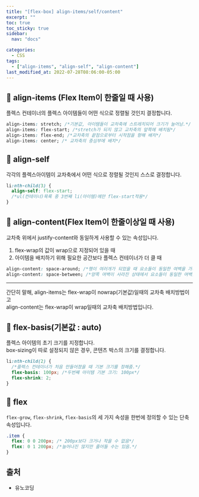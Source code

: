 ```yaml
---
title: "[flex-box] align-items/self/content"
excerpt: ""
toc: true
toc_sticky: true
sidebar:
  nav: "docs"

categories:
  - CSS
tags:
  - ["align-items", "align-self", "align-content"]
last_modified_at: 2022-07-28T08:06:00-05:00
---
```


## 📄 align-items (Flex Item이 한줄일 때 사용)

플렉스 컨테이너의 플렉스 아이템들이 어떤 식으로 정렬될 것인지 결정합니다.<br>

```css
align-items: stretch; /*기본값, 아이템들이 교차축에 스트레치되어 크기가 늘어남.*/
align-items: flex-start; /*stretch가 되지 않고 교차축의 앞쪽에 배치됨*/
align-items: flex-end; /*교차축의 끝점으로부터 시작점을 향해 배치*/
align-items: center; /* 교차축의 중심부에 배치*/
```

## 📄 align-self

각각의 플렉스아이템이 교차축에서 어떤 식으로 정렬될 것인지 스스로 결정합니다.<br>

```css
li:nth-child(3) {
  align-self: flex-start;
  /*ul(컨테이너)목록 중 3번째 li(아이템)에만 flex-start적용*/
}
```

## 📄 align-content(Flex Item이 한줄이상일 때 사용)

교차축 위에서 justify-content와 동일하게 사용할 수 있는 속성입니다.

1. flex-wrap의 값이 wrap으로 지정되어 있을 때
2. 아이템을 배치하기 위해 필요한 공간보다 플렉스 컨테이너가 더 클 때

```css
align-content: space-around; /*행이 여러개가 되었을 때 요소들이 동일한 여백을 가지게 됨.*/
align-content: space-between; /*양쪽 여백이 사라진 상태에서 요소들이 동일한 여백을 가지게 됨.*/
```

---

간단히 말해,
align-items는 flex-wrap이 nowrap(기본값)일때의 교차축 배치방법이고  
align-content는 flex-wrap이 wrap일때의 교차축 배치방법입니다.

## 📄 flex-basis(기본값 : auto)

플렉스 아이템의 초기 크기를 지정합니다.<br>
box-sizing이 따로 설정되지 않은 경우, 콘텐츠 박스의 크기를 결정합니다.<br>

```css
li:nth-child(2) {
  /*플렉스 컨테이너가 처음 만들어졌을 때 기본 크기를 정해줌.*/
  flex-basis: 100px; /*두번째 아이템 기본 크기: 100px*/
  flex-shrink: 2;
}
```

## 📄 flex

`flex-grow`, `flex-shrink`, `flex-basis`의 세 가지 속성을 한번에 정의할 수 있는 단축 속성입니다.

```css
.item {
  flex: 0 0 200px; /* 200px보다 크거나 작을 수 없음*/
  flex: 0 1 200px; /*늘어나진 않지만 줄어들 수는 있음.*/
}
```

## 출처

- 유노코딩
